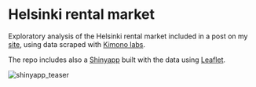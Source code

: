 # Helsinki rental market
Exploratory analysis of the Helsinki rental market included in a post on my [site](http://factsandfigures.me/2015/02/16/helsinki-housing/), using data scraped with [Kimono labs](https://www.kimonolabs.com/).

The repo includes also a [Shinyapp](https://jcarlosmayo.shinyapps.io/helsinki_housing_leaflet/) built with the data using [Leaflet](http://leafletjs.com/).

![shinyapp_teaser](http://factsandfigures.me/img/post-helsinki-housing/post-helsinki-housing-teaser.png)
